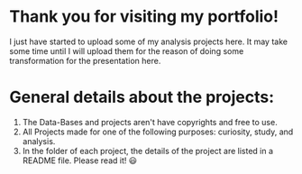 # Thank you for visiting my portfolio!
I just have started to upload some of my analysis projects here. 
It may take some time until I will upload them for the reason of doing some transformation for the presentation here. 


# General details about the projects:
 1. The Data-Bases and projects aren't have copyrights and free to use.
 2. All Projects made for one of the following purposes: curiosity, study, and analysis.
 3. In the folder of each project, the details of the project are listed in a README file. 
 Please read it! :smiley: 


